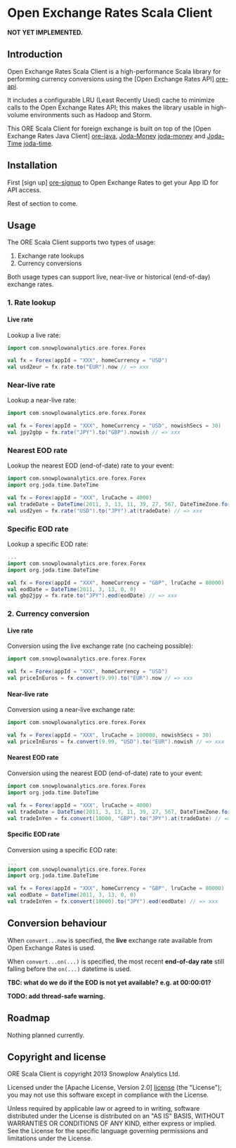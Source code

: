 # Open Exchange Rates Scala Client

**NOT YET IMPLEMENTED.**

## Introduction

Open Exchange Rates Scala Client is a high-performance Scala library for performing currency conversions using the [Open Exchange Rates API] [ore-api].

It includes a configurable LRU (Least Recently Used) cache to minimize calls to the Open Exchange Rates API; this makes the library usable in high-volume environments such as Hadoop and Storm.

This ORE Scala Client for foreign exchange is built on top of the [Open Exchange Rates Java Client] [ore-java], [Joda-Money] [joda-money] and [Joda-Time] [joda-time].

## Installation

First [sign up] [ore-signup] to Open Exchange Rates to get your App ID for API access.

Rest of section to come.

## Usage

The ORE Scala Client supports two types of usage:

1. Exchange rate lookups
2. Currency conversions

Both usage types can support live, near-live or historical (end-of-day) exchange rates.

### 1. Rate lookup

#### Live rate

Lookup a live rate:

```scala
import com.snowplowanalytics.ore.forex.Forex

val fx = Forex(appId = "XXX", homeCurrency = "USD")
val usd2eur = fx.rate.to("EUR").now // => xxx
```

### Near-live rate

Lookup a near-live rate:

```scala
import com.snowplowanalytics.ore.forex.Forex

val fx = Forex(appId = "XXX", homeCurrency = "USD", nowishSecs = 30)
val jpy2gbp = fx.rate("JPY").to("GBP").nowish // => xxx
```

### Nearest EOD rate

Lookup the nearest EOD (end-of-date) rate to your event:

```scala
import com.snowplowanalytics.ore.forex.Forex
import org.joda.time.DateTime

val fx = Forex(appId = "XXX", lruCache = 4000)
val tradeDate = DateTime(2011, 3, 13, 11, 39, 27, 567, DateTimeZone.forID("America/New_York"))
val usd2yen = fx.rate("USD").to("JPY").at(tradeDate) // => xxx
```

### Specific EOD rate

Lookup a specific EOD rate:

```scala
...
import com.snowplowanalytics.ore.forex.Forex
import org.joda.time.DateTime

val fx = Forex(appId = "XXX", homeCurrency = "GBP", lruCache = 80000)
val eodDate = DateTime(2011, 3, 13, 0, 0)
val gbp2jpy = fx.rate.to("JPY").eod(eodDate) // => xxx
```

### 2. Currency conversion

#### Live rate

Conversion using the live exchange rate (no cacheing possible):

```scala
import com.snowplowanalytics.ore.forex.Forex

val fx = Forex(appId = "XXX", homeCurrency = "USD")
val priceInEuros = fx.convert(9.99).to("EUR").now // => xxx
```

#### Near-live rate

Conversion using a near-live exchange rate:

```scala
import com.snowplowanalytics.ore.forex.Forex

val fx = Forex(appId = "XXX", lruCache = 100000, nowishSecs = 30)
val priceInEuros = fx.convert(9.99, "USD").to("EUR").nowish // => xxx
```

#### Nearest EOD rate

Conversion using the nearest EOD (end-of-date) rate to your event:

```scala
import com.snowplowanalytics.ore.forex.Forex
import org.joda.time.DateTime

val fx = Forex(appId = "XXX", lruCache = 4000)
val tradeDate = DateTime(2011, 3, 13, 11, 39, 27, 567, DateTimeZone.forID("America/New_York"))
val tradeInYen = fx.convert(10000, "GBP").to("JPY").at(tradeDate) // => xxx
```

#### Specific EOD rate

Conversion using a specific EOD rate:

```scala
...
import com.snowplowanalytics.ore.forex.Forex
import org.joda.time.DateTime

val fx = Forex(appId = "XXX", homeCurrency = "GBP", lruCache = 80000)
val eodDate = DateTime(2011, 3, 13, 0, 0)
val tradeInYen = fx.convert(10000).to("JPY").eod(eodDate) // => xxx
```

## Conversion behaviour

When `convert...now` is specified, the **live** exchange rate available from Open Exchange Rates is used.

When `convert...on(...)` is specified, the most recent **end-of-day rate** still falling before the `on(...)` datetime is used.

**TBC: what do we do if the EOD is not yet available? e.g. at 00:00:01?**

**TODO: add thread-safe warning.**

## Roadmap

Nothing planned currently.

## Copyright and license

ORE Scala Client is copyright 2013 Snowplow Analytics Ltd.

Licensed under the [Apache License, Version 2.0] [license] (the "License");
you may not use this software except in compliance with the License.

Unless required by applicable law or agreed to in writing, software
distributed under the License is distributed on an "AS IS" BASIS,
WITHOUT WARRANTIES OR CONDITIONS OF ANY KIND, either express or implied.
See the License for the specific language governing permissions and
limitations under the License.

[ore-api]: https://openexchangerates.org/
[ore-java]: https://github.com/dneto/oer-java
[ore-signup]: https://openexchangerates.org/signup

[joda-money]: http://www.joda.org/joda-money/
[joda-time]: http://www.joda.org/joda-time/

[license]: http://www.apache.org/licenses/LICENSE-2.0
